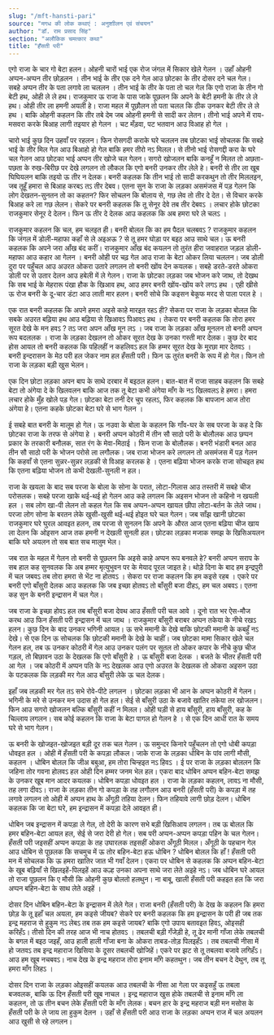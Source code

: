 ```yaml
---
slug: "/mft-hansti-pari"
source: "मगध की लोक कथाएं : अनुशाीलन एवं संचयन"
author: "डॉ. राम प्रसाद सिंह"
section: "अलौकिक चमत्‍कार कथा"
title: "हँसती परी"
---
```

एगो राजा के चार गो बेटा हलन। ओहनी चारों भाई एक रोज जंगल में सिकार खेले गेलन । उहाँ ओहनी अप्पन-अप्पन तीर छोड़लन । तीन भाई के तीर एक दने गेल आउ छोटका के तीर दोसर दने चल गेल। सबहे अप्पन तीर के पता लगावे ला चललन । तीन भाई के तीर के पता तो चल गेल कि एगो राजा के तीन गो बेटी हथ, ओही ले ले हथ। राजकुमार ऊ राजा के पास जाके पूछलन कि अपने के बेटी हमनी के तीर ले ले हथ। ओही तीर ला हमनी अयली हे। राजा महल में पूछौलन तो पता चलल कि ठीक उनकर बेटी तीर ले ले हथ । बाकि ओहनी कहलन कि तीर तबे देम जब ओहनी हमनी से सादी कर लेतन। तीनो भाई अपने में राय-मसवरा करके बिआह लागी तइयार हो गेलन । चट मँड़वा, पट भतवान आउ विआह हो गेल । 

चारो भाई कुछ दिन उहवाँ पर रहलन। फिन रोसगदी कराके घरे चललन तब छोटका भाई सोचलक कि सबहे भाई के तीर मिल गेल आउ बिआहो हो गेल बाकि हमर तीरो नऽ मिलल। से तीनो भाई रोसगद्दी करा के घरे चल गेलन आउ छोटका भाई अप्पन तीर खोजे चल गेलन। सगरो खोजलन बाकि कनहूँ न मिलत तो अछता-पछता के रुख-बिरीछ पर देखे लगलन तो लौकल कि एगो बनरी उनकर तीर लेले हे। बनरी से तीर ला खूब घिघियलन बाकि तइयो ऊ तीर न देलक। बनरी कहलक कि तीन भाई तो सादी करकथुन तो तीर मिललइन, जब तूहूँ हमारा से बिआह करबऽ तऽ तीर देबव। एतना सुन के राजा के लड़का असमंजस में पड़ गेलन कि लोग देखतन-सुनतन तो का कहतन? फिर सोचलन कि बोलाय से, गछ लेव तो तीर दे देत। से विचार करके बिआह करे ला गछ लेलन। सेकरे पर बनरी कहलक कि तू सेनूर देवे तब तीर देबवऽ । लचार होके छोटका राजकुमार सेनूर दे देलन। फिन ऊ तीर दे देलक आउ कहलक कि अब हमरा घरे ले चलऽ । 

राजकुमार कहलन कि चल, हम चलइत ही। बनरी बोलल कि का हम पैदल चलबवऽ ? राजकुमार कहलन कि जंगल में डोली-महाफा कहाँ से ले अइअऊ ? से तू हमर घोड़ा पर बइठ आउ साथे चल। ऊ बनरी कहलक कि अपने जरा आँख बंद करीं। राजकुमार आँख बंद कयलन तो तुरंत हीरा जवाहरात जड़ल डोली-महाफा आउ कहार आ गेलन । बनरी ओही पर चढ़ गेल आउ राजा के बेटा ओकर लिया चललन। जब डोली दुरा पर पहुँचल आउ अउरत ओकरा उतारे लगलन तो बनरी खोंय देन कयलक। सबहे डरते-डरते ओकरा डोली पर से उतार देलन आउ हबेली में ले गेलन। 
राजा के छोटका लड़का जब भोजन करे जाथ, तो देखथ कि सब भाई के मेहरारू पंखा हौक के खिआव हथ, आउ हमर बनरी खोंय-खोंय करे लगऽ हथ । एही खीसे ऊ रोज बनरी के दू-चार डंटा आउ लाती मार हलन। बनरी सोचे कि कइसन बेकूफ मरद से पाला परल हे । 

एक रात बनरी कहलक कि अपने हमरा अइसे काहे मारइत रहऽ ही?  सेकरा पर राजा के लड़का बोलल कि सबके अउरत बढ़िया हथ आउ बढ़िया से खिआवऽ पिआवऽ हथ । तेकरा पर बनरी कहलक कि तोरा हमर सूरत देखे के मन हवऽ ? तऽ जरा अपन आँख मून लऽ । जब राजा के लड़का आँख मूनलन तो बनरी अप्पन रूप बदललक । राजा के लड़का देखलन तो ओकर सूरत देख के उनका गस्ती मार देलक। कुछ देर बाद होस आयल तो बनरी कहलक कि पहिलहीं न कहलिवऽ हल कि हम्मर सूरत देख के मूरछा मार देतवऽ । बनरी इन्दरासन के मेठ परी हल जेकर नाम हल हँसती परी। फिन ऊ तुरंत बनरी के रूप में हो गेल। फिन तो राजा के लड़का बड़ी खुस भेलन। 
 
एक दिन छोटा लड़का अपन बाप के साथे दरबार में बइठल हलन। बात-बात में राजा साहब कहलन कि सबहे बेटा तो अंगेया दे के खिलवलन बाकि आज तक तू बेटा कभी अंगेया माँग के नऽ खिलवलऽ हे हमरा। हमरा लचार होके मुँह खोले पड़ गेल। छोटका बेटा तनी देर चुप रहलऽ, फिर कहलक कि बापजान आज तोरा अंगेया हे। एतना कहके छोटका बेटा घरे से भाग गेलन । 

ई सबहे बात बनरी के मालूम हो गेल। ऊ नउवा के बोला के कहलन कि गाँव-घर के सब परजा के कह दे कि छोटका राजा के तरफ से अंगेया हे । बनरी अप्पन कोठरी में तीन सौ साठो परी के बोलौलक आउ छप्पन प्रकार के तरकारी बनौलक, सात रंग के मेवा-मिठाई । फिन राजा के बोलौलक। बनरी भंडारी बनल आउ तीन सौ साठो परी के भोजन परोसे ला लगौलक। जब राजा भोजन करे लगलन तो असमंजस में पड़ गेलन कि कहवाँ से एतना सुन्नर-सुन्नर लड़की से विआह करलक हे । एतना बढ़िया भोजन करके राजा सोचइत हथ कि एतना बढ़िया भोजन तो कभी देखली-सुनली न हल। 

राजा के खयला के बाद सब परजा के बोला के सोना के परात, लोटा-गिलास आउ तस्तरी में सबहे चीज परोसलक। सबहे परजा खाके थई-थई हो गेलन आउ कहे लगलन कि अइसन भोजन तो कहिनो न खयली हल । सब लोग खा-पी लेलन तो कहल गेल कि सब अप्पन-अप्पन खायल छीपा लोटा-बर्तन के लेले जाथ। परजा लोग सोना के बरतन लेके खुसी-खुसी थई-थई होइत घरे चल गेलन। जब साँझ खानी छोटका राजकुमार घरे घुरल आवइत हलन, तब परजा से सुनलन कि अपने के औरत आज एतना बढ़िया चीज खाय ला देलन कि ओइसन आज तक हमनी न देखली सुनली हल। छोटका लड़का मजाक समझ के खिसिअयलन बाकि घरे अयलन तो सब बात सच मालुम भेल। 

जब रात के महल में गेलन तो बनरी से पूछलन कि अइसे काहे अप्पन रूप बनवले हे? बनरी अप्पन सराप के सब हाल कह सुनवलक कि अब हम्मर मृत्युभुवन पर के मेयाद पूरल जाइत हे। थोड़े दिना के बाद हम इन्द्रपुरी में चल जबवऽ तब तोरा हमरा से भेंट ना होतवऽ । सेकरा पर राजा कहलन कि हम कइसे रहब । एकरे पर बनरी एगो बाँसुरी देलक आउ कहलक कि जब इच्छा होतवऽ तो बाँसुरी बजा दीहऽ, हम चल अबवऽ। एतना कह सुन के बनरी इन्द्रासन में चल गेल। 

जब राजा के इच्छा होवऽ हल तब बाँसुरी बजा देवथ आउ हँसती परी चल आवे । दूनो रात भर ऐस-मौज करथ आउ फिन हँसती परी इन्द्रासन में चल जाथ । राजकुमार बाँसुरी बराबर अप्पन तकेया के नीचे रखऽ हलन। कुछ दिन के बाद उनकर भगिनी आयल। ऊ सभे ममानी के देखे बाकि छोटकी ममानी के कबहुँ नऽ देखे। से एक दिन ऊ सोचलक कि छोटकी ममानी के देखे के चाहीं। जब छोटका मामा सिकार खेले चल गेलन हल, तब ऊ उनकर कोठरी में गेल आउ उनकर पलंग पर सूतल तो ओकर कपार के नीचे कुछ चीज गड़ल, तो बिछावन उठा के देखलक कि एगो बाँसुरी हे । ऊ बाँसुरी बजा देलक । बजते के भीतर हँसती परी आ गेल । जब कोठरी में अप्पन पति के नऽ देखलक आउ एगो अउरत के देखलक तो ओकरा अइसन उठा के पटकलक कि लड़की मर गेल आउ बाँसुरी लेके ऊ चल देलक। 

इहाँ जब लड़की मर गेल तऽ सभे रोवे-पीटे लगलन । छोटका लड़का भी आन के अप्पन कोठरी में गेलन। भगिनी के मरे से उनकर मन उदास हो गेल हल। सेई से बाँसुरी उठा के बजावे खातिर तकेया तर खोजलन। फिन आउ सगरो खोजलन बल्कि बाँसुरी कहीं न मिलल। ओही घड़ी से हाय बाँसुरी, हाय बाँसुरी, कह के चिल्लाय लगलन। सब कोई कहलन कि राजा के बेटा पागल हो गेलन हे । से एक दिन आधी रात के समय घरे से भाग गेलन। 

ऊ बनरी के खोजइत-खोजइत बड़ी दूर तक चल गेलन। ऊ समुन्दर किनारे पहुँचलन तो एगो धोबी कपड़ा धोवइत हल । ओही में हँसती परी के कपड़ा लौकल। जाके राजा के लड़का धोबिन के पांव लागी मौसी, कहलन । धोबिन बोलल कि जीअ बबुआ, हम तोरा चिन्हइत नऽ हिवऽ । ई पर राजा के लड़का बोललन कि जहिना तोर गवना होलवऽ हल ओही दिन हम्मर जनम भेल हल। एकरा बाद धोबिन अप्पन बहिन-बेटा समझ के उनकर खूब मान आदर कयलक। धोबिन कपड़ा धोवइत हल । राजा के लड़का कहलन, लावऽ ना मौसी, तह लगा दीवऽ। राजा के लड़का तीन गो कपड़ा के तह लगौलन आउ बनरी (हँसती परी) के कपड़ा में तह लगावे लगलन तो ओही में अप्पन हाथ के अँगूठी तहिया देलन। फिन तहियावे लागी छोड़ देलन। धोबि‍न कहलक कि जा बेटा घरे, हम इन्द्रासन में कपड़ा देले आवइत ही। 

धोबिन जब इन्द्रासन में कपड़ा ले गेल, तो देरी के कारण सभे बड़ी खिसिआय लगलन। तब ऊ बोलल कि हमर बहिन-बेटा आयल हल, सेई से जरा देरी हो गेल। सब परी अप्पन-अप्पन कपड़ा पहिन के चल गेलन। हँसती परी जइसहीं अप्पन कपड़ा के तह उघारलक तइसहीं ओकरा अँगूठी मिलल। अँगूठी के पहचान गेल आउ धोबिन से पूछलक कि सचमुच में ऊ तोर बहिन-बेटा हऊ धोबिन ? धोबिन बोलल कि हाँ ! हँसती परी मन में सोचलक कि ऊ हमरा खातिर जात भी गवाँ देलन। एकरा पर धोबिन से कहलक कि अप्पन बहिन-बेटा के खूब बढ़ियाँ से खिलइहें-पिलइहें आउ कल्ह उनका अपना साथे जरा लेते अइहे नऽ। जब धोबिन घरे आयल तो राजा पूछलन कि ए मौसी कि ओहनी कुछ बोलतो हलथुन। ना बाबू, खाली हँसती परी कहइत हल कि जरा अप्पन बहिन-बेटा के साथ लेते अइहें । 

दोसर दिन धोबिन बहिन-बेटा के इन्द्रासन में लेले गेल। राजा बनरी (हँसती परी) के देख के कहलन कि हमरा छोड़ के तू इहाँ चल अयला, हम कइसे जीयब? सेकरे पर बनरी कहलक कि हम इन्द्रासन के परी ही जब तक इन्द्र महराज से हुकुम नऽ लेबऽ तब तक हम कइसे जायब? बाकि एगो उपाय बतावइत हिवऽ, ओइसही करिहँऽ। तीसो दिन की तरह आज भी नाच होतवऽ । तबलची बड़ी गँजेड़ी हे, तू ढेर मानी गाँजा लेके तबलची के बगल में बइठ जइहँ, आउ हाली हाली गाँजा बना के ओकरा ताबड-तोड़ पिलइहँऽ । तब तबलची नीसा में हो जतवऽ तब इन्द्र महाराज खिसिया के दूसर तबलची खोजिहें। एकरे पर झट से तू तबलवा बजावे लगिहँऽ। आउ हम खूब नचबवऽ। नाच देख के इन्द्र महराज तोरा इनाम माँगे कहतथुन। जब तीन बचन दे देथुन, तब तू हमरा माँग लिहऽ । 

दोसर दिन राजा के लड़का ओइसहीं कयलक आउ तबलची के नीसा आ गेला पर कइसहुँ ऊ तबला बजवलक, बाकि ऊ दिन हँसती परी खूब नाचल । इन्द्र महाराज खुस होके तबलची से इनाम माँगे ला कहलन, तो ऊ तीन बचन लेके हँसती परी के माँग लेलक। बचन हार के इन्द्र महराज बड़ी मन मसोस के हँसती परी के ले जाय ला हुकुम देलन । उहाँ से हँसती परी आउ राजा के लड़का अप्पन राज में चल अयलन आउ खुसी से रहे लगलन। 
